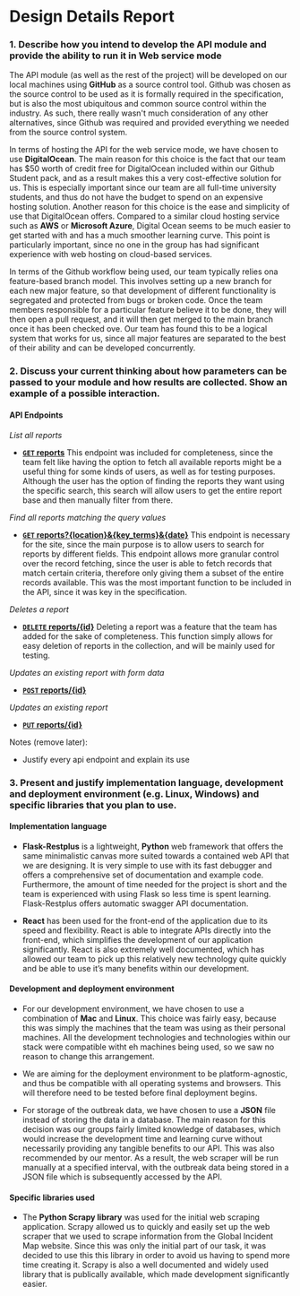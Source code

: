 # Design Details Report

### 1. Describe how you intend to develop the API module and provide the ability to run it in Web service mode

The API module (as well as the rest of the project) will be developed on our local machines using **GitHub** as a source control tool. Github was chosen as the source control to be used as it is formally required in the specification, but is also the most ubiquitous and common source control within the industry. As such, there really wasn't much consideration of any other alternatives, since Github was required and provided everything we needed from the source control system.

In terms of hosting the API for the web service mode, we have chosen to use **DigitalOcean**. The main reason for this choice is the fact that our team has $50 worth of credit free for DigitalOcean included within our Github Student pack, and as a result makes this a very cost-effective solution for us. This is especially important since our team are all full-time university students, and thus do not have the budget to spend on an expensive hosting solution. Another reason for this choice is the ease and simplicity of use that DigitalOcean offers. Compared to a similar cloud hosting service such as **AWS** or **Microsoft Azure**, Digital Ocean seems to be much easier to get started with and has a much smoother learning curve. This point is particularly important, since no one in the group has had significant experience with web hosting on cloud-based services.

In terms of the Github workflow being used, our team typically relies ona feature-based branch model. This involves setting up a new branch for each new major feature, so that development of different functionality is segregated and protected from bugs or broken code. Once the team members responsible for a particular feature believe it to be done, they will then open a pull request, and it will then get merged to the main branch once it has been checked ove. Our team has found this to be a logical system that works for us, since all major features are separated to the best of their ability and can be developed concurrently.


### 2. Discuss your	current thinking about how parameters can be passed to your module and how results are collected. Show an example	of a possible interaction.

#### API Endpoints
*List all reports*
- **[<code>GET</code> reports](https://github.com/unsw-se3011/SENG3011_weneedREST/blob/documentation/Reports/Design%20Details/GET_reports.md)**
This endpoint was included for completeness, since the team felt like having the option to fetch all available reports might be a useful thing for some kinds of users, as well as for testing purposes. Although the user has the option of finding the reports they want using the specific search, this search will allow users to get the entire report base and then manually filter from there.

*Find all reports matching the query values*
- **[<code>GET</code> reports?{location}&{key_terms}&{date}](https://github.com/unsw-se3011/SENG3011_weneedREST/blob/documentation/Reports/Design%20Details/GET_reports_query.md)**
This endpoint is necessary for the site, since the main purpose is to allow users to search for reports by different fields. This endpoint allows more granular control over the record fetching, since the user is able to fetch records that match certain criteria, therefore only giving them a subset of the entire records available. This was the most important function to be included in the API, since it was key in the specification.

*Deletes a report*
- **[<code>DELETE</code> reports/\{id\}](https://github.com/unsw-se3011/SENG3011_weneedREST/blob/documentation/Reports/Design%20Details/DELETE_reports.md)**
Deleting a report was a feature that the team has added for the sake of completeness. This function simply allows for easy deletion of reports in the collection, and will be mainly used for testing.

*Updates an existing report with form data*
- **[<code>POST</code> reports/\{id\}](https://github.com/unsw-se3011/SENG3011_weneedREST/blob/documentation/Reports/Design%20Details/POST_reports.md)**

*Updates an existing report*
- **[<code>PUT</code> reports/\{id\}](https://github.com/unsw-se3011/SENG3011_weneedREST/blob/documentation/Reports/Design%20Details/PUT_reports.md)**

Notes (remove later):
* Justify every api endpoint and explain its use

### 3. Present and justify implementation	language,	development	and	deployment environment (e.g. Linux,	Windows) and specific	libraries	that you plan to use.

#### Implementation language

* **Flask-Restplus** is a lightweight, **Python** web framework that offers the same minimalistic canvas more suited towards a contained web API that we are designing. It is very simple to use with its fast debugger and offers a comprehensive set of documentation and example code. Furthermore, the amount of time needed for the project is short and the team is experienced with using Flask so less time is spent learning. Flask-Restplus offers automatic swagger API documentation.

* **React** has been used for the front-end of the application due to its speed and flexibility. React is able to integrate APIs directly into the front-end, which simplifies the development of our application significantly. React is also extremely well documented, which has allowed our team to pick up this relatively new technology quite quickly and be able to use it’s many benefits within our development.

#### Development and deployment environment

* For our development environment, we have chosen to use a combination of **Mac** and **Linux**. This choice was fairly easy, because this was simply the machines that the team was using as their personal machines. All the development technologies and technologies within our stack were compatible witht eh machines being used, so we saw no reason to change this arrangement.

* We are aiming for the deployment environment to be platform-agnostic, and thus be compatible with all operating systems and browsers. This will therefore need to be tested before final deployment begins.

* For storage of the outbreak data, we have chosen to use a **JSON** file instead of storing the data in a database. The main reason for this decision was our groups fairly limited knowledge of databases, which would increase the development time and learning curve without necessarily providing any tangible benefits to our API. This was also recommended by our mentor. As a result, the web scraper will be run manually at a specified interval, with the outbreak data being stored in a JSON file which is subsequently accessed by the API.

#### Specific libraries used

* The **Python Scrapy library** was used for the initial web scraping application. Scrapy allowed us to quickly and easily set up the web scraper that we used to scrape information from the Global Incident Map website. Since this was only the initial part of our task, it was decided to use this this library in order to avoid us having to spend more time creating it. Scrapy is also a well documented and widely used library that is publically available, which made development significantly easier.
